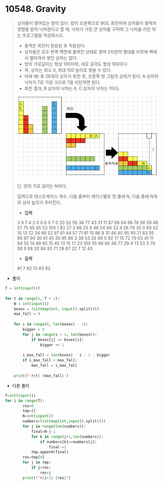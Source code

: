 # 10548. Gravity

> 상자들이 쌓여있는 방이 있다. 방이 오른쪽으로 90도 회전하여 상자들이 중력의 영향을 받아 낙하한다고 할 때, 낙차가 가장 큰 상자를 구하여 그 낙차를 리턴 하는 프로그램을 작성하시오.
>
> - 중력은 회전이 완료된 후 적용된다.
> - 상자들은 모두 한쪽 벽면에 붙여진 상태로 쌓여 2차원의 형태를 이루며 벽에서 떨어져서 쌓인 상자는 없다.
> - 방의 가로길이는 항상 100이며, 세로 길이도 항상 100이다.
> - 즉, 상자는 최소 0, 최대 100 높이로 쌓을 수 있다.
> - 아래 예) 총 26개의 상자가 회전 후, 오른쪽 방 그림의 상태가 된다. A 상자의 낙차가 7로 가장 크므로 7을 리턴하면 된다.
> - 회전 결과, B 상자의 낙차는 6, C 상자의 낙차는 1이다.
>
> ![image-20210820230853521](10548-Gravity.assets/image-20210820230853521.png)
>
> 단, 방의 가로 길이는 N이다. 
>
> 입력으로 테스트케이스 개수, 다음 줄부터 케이스별로 첫 줄에 N, 다음 줄에 N개의 상자 높이가 주어진다.
>
> - **입력**
>
> 3
> 9
> 7 4 2 0 0 6 0 7 0
> 20
> 52 56 38 77 43 31 11 87 68 64 88 76 56 59 46 57 75 85 65 53
> 100
> 1 83 27 3 96 23 9 48 54 94 32 4 26 79 35 0 69 52 15 13 72 34 86 52 97 61 44 57 71 81 15 86 8 31 46 80 95 95 21 83 55 90 97 90 30 61 45 35 95 86 3 39 53 26 69 0 92 17 15 72 79 63 41 11 94 55 14 89 65 15 45 13 15 17 23 100 55 68 60 46 77 29 4 13 53 3 79 58 9 88 20 84 93 71 28 67 22 7 12 43 
>
> - **출력**
>
> \#1 7
> \#2 13
> \#3 92

- 풀이

```python
T = int(input())

for t in range(1, T + 1):
    N = int(input())
    boxes = list(map(int, input().split()))
    max_fall = 0

    for i in range(0, len(boxes) - 1):
        bigger = 0
        for j in range(i + 1, len(boxes)):
            if boxes[j] >= boxes[i]:
                bigger += 1

        i_max_fall = len(boxes) - i - 1 - bigger
        if i_max_fall > max_fall:
            max_fall = i_max_fall

    print(f'#{t} {max_fall}')
```

- 다른 풀이

```python
T=int(input())
for i in range(T):
        res=0
        tmp=[]
        N=int(input())
        numbers=list(map(int,input().split()))
        for j in range(len(numbers)):
            final=N-j-1
            for k in range(j+1,len(numbers)):
                if numbers[k]>=numbers[j]:
                    final-=1
            tmp.append(final)
        res=tmp[0]
        for j in tmp:
            if j>res:
                res=j
        print(f"#{i+1} {res}")
```

